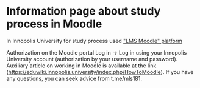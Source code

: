 






Information page about study process in Moodle
==============================================






In Innopolis University for study process used ["LMS Moodle" platform](https://moodle.innopolis.university/login/index.php)


Authorization on the Moodle portal
Log in -> Log in using your Innopolis University account (authorization by your username and password). Auxiliary article on working in Moodle is available at the link (<https://eduwiki.innopolis.university/index.php/HowToMoodle>).
If you have any questions, you can seek advice from t.me/mls181.











